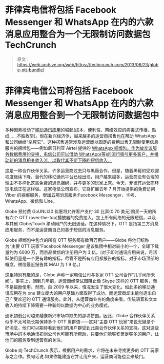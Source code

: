 # 菲律宾电信将包括 Facebook Messenger 和 WhatsApp 在内的六款消息应用整合为一个无限制访问数据包 TechCrunch

> 原文：<https://web.archive.org/web/https://techcrunch.com/2013/08/23/globe-ott-bundle/>

# 菲律宾电信公司将包括 Facebook Messenger 和 WhatsApp 在内的六款消息应用整合到一个无限制访问数据包中

多种因素推动了[移动通讯应用](https://web.archive.org/web/20230117202748/https://techcrunch.com/2013/05/12/mobile-messaging-apps/)的崛起(成本、便利性、网络效应的病毒式传播、贴纸……不胜枚举)。但在新兴经济体，越来越多的运营商搭售也在帮助 WhatsApp 和公司继续“杀死它”。这种搭售通常涉及运营商以固定的费用出售无限制使用信息服务的捆绑包——例如尼日利亚 Airtel 提供的 [WhatsApp 捆绑包。作为放弃该服务数据费用的交换，电信公司可以借助 WhatsApp(等)的流行吸引更多客户，并推动新的消息相关收入流，以取代其不断下降的短信收入。](https://web.archive.org/web/20230117202748/http://www.airtel.com/wps/wcm/connect/africaairtel/Nigeria/Personal/Whats_App/)

这是一种合作伙伴关系，许多运营商过去只与黑莓合作。但是，随着黑莓的受欢迎程度继续下降，替代的移动通讯平台已经出现，用户越来越多，运营商没有合理的理由不多样化这些免费的通讯捆绑，并与更多的玩家上床。今天，菲律宾运营商环球电信正在这样做。这家电信公司宣布，它将扩展去年 7 月开始提供的免费访问 Viber 的捆绑服务，增加五项消息服务:Facebook Messenger、卡考、WhatsApp、微信和 Line。

Globe 预付费 GoUNLI30 优惠将允许客户支付 30 比索(0.70 美元)购买一天的所有六个 OTT (over-the-top)播放器的免费接入，加上所有网络的无限短信，以及与其他 Globe/Touch 移动用户的无限通话。在这种情况下，OTT 是指第三方消息应用服务，而不是运营商自己的基于短信的消息服务。

Globe 捆绑包中包含的所有 OTT 服务都有数百万用户——Globe 将他们统称为“主要 OTT 玩家”Facebook Messenger 是该集团中相对较小的一个，全球下载量约为 6000 万，而京品微信的注册用户为 3 亿。(对于即时通讯应用来说，月活跃使用量是一个更有趣的指标，尽管不是所有应用都报告的指标。对于市场顶部的概念，微信最近报告其 MAU 为 1.9 亿。)

这里特别有趣的是，Globe 声称一家电信公司与多家 OTT 公司合作“几乎闻所未闻”。事实上，回到几年前，运营商经常试图阻止像 Skype 这样的 OTT 服务，而不是鼓励使用。然而，自 2009 年以来，情况发生了很大变化。如此多的移动通讯应用在为 one 建立庞大的用户基础方面取得了成功，而运营商却未能创造出自己广受欢迎的 OTT 通讯服务。此外，从运营商业务的角度来看，传统语音和文本收入的持续下降需要一种新的以数据为中心的业务模式。

通讯初创公司越来越像新兴市场中缺失的那块拼图。因此，Globe 合作伙伴关系似乎不太可能长期保持多个 OTT 离群值——这对“主要 OTT 玩家”来说无疑是个好消息，他们可以期待看到他们的用户群受到此类合作伙伴关系的支持。这对这些市场中的本地通讯初创公司也可能有所帮助，只要他们能够积累足够多的用户，让他们的服务受到运营商的关注。

Globe 向 TechCrunch 表示，根据用户的需求，它将在未来寻找更多的 OTT 玩家与之合作。换句话说:如果你能建造它并让用户来，运营商可能也会来敲门。